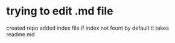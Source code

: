 # trying to edit .md file

created repo
added index file
if index not fount by default it takes readme.md
